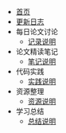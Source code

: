 * [首页](README.md)
* [更新日志](CHANGELOG.md)
* 每日论文讨论
  * [记录说明](daily/README.md)
* 论文精读笔记
  * [笔记说明](papers/README.md)
* 代码实践
  * [实践说明](practice/README.md)
* 资源整理
  * [资源说明](resources/README.md)
* 学习总结
  * [总结说明](summary/README.md) 
